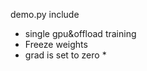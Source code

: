 demo.py include <br>
* single gpu&offload training <br>
* Freeze weights <br>
* grad is set to zero *<br>
